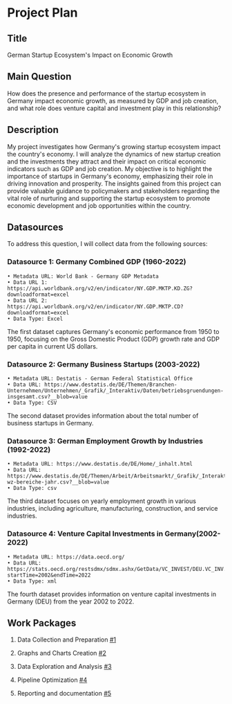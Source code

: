 # Project Plan

## Title

German Startup Ecosystem's Impact on Economic Growth

## Main Question

How does the presence and performance of the startup ecosystem in Germany impact economic growth, as measured by GDP and job creation, and what role does venture capital and investment play in this relationship?

## Description

My project investigates how Germany's growing startup ecosystem impact the country's economy. I will analyze the dynamics of new startup creation and the investments they attract and their impact on critical economic indicators such as GDP and job creation.
My objective is to highlight the importance of startups in Germany's economy, emphasizing their role in driving innovation and prosperity. The insights gained from this project can provide valuable guidance to policymakers and stakeholders regarding the vital role of nurturing and supporting the startup ecosystem to promote economic development and job opportunities within the country.


## Datasources

To address this question,  I will collect data from the following sources:


### Datasource 1: Germany Combined GDP (1960-2022)
	• Metadata URL: World Bank - Germany GDP Metadata
	• Data URL 1: https://api.worldbank.org/v2/en/indicator/NY.GDP.MKTP.KD.ZG?downloadformat=excel
	• Data URL 2: https://api.worldbank.org/v2/en/indicator/NY.GDP.MKTP.CD?downloadformat=excel
	• Data Type: Excel
The first dataset captures Germany's economic performance from 1950 to 1950, focusing on the Gross Domestic Product (GDP) growth rate and GDP per capita in current US dollars.



### Datasource 2: Germany Business Startups (2003-2022)
	• Metadata URL: Destatis - German Federal Statistical Office
	• Data URL: https://www.destatis.de/DE/Themen/Branchen-Unternehmen/Unternehmen/_Grafik/_Interaktiv/Daten/betriebsgruendungen-insgesamt.csv?__blob=value
	• Data Type: CSV
The second dataset provides information about the total number of business startups in Germany. 



### Datasource 3: German Employment Growth by Industries (1992-2022)
	• Metadata URL: https://www.destatis.de/DE/Home/_inhalt.html
	• Data URL: https://www.destatis.de/DE/Themen/Arbeit/Arbeitsmarkt/_Grafik/_Interaktiv/Daten/erwerbstaetigkeit-wz-bereiche-jahr.csv?__blob=value
	• Data Type: csv
The third dataset focuses on yearly employment growth in various industries, including agriculture, manufacturing, construction, and service industries.



### Datasource 4: Venture Capital Investments in Germany(2002-2022)
	• Metadata URL: https://data.oecd.org/
	• Data URL: https://stats.oecd.org/restsdmx/sdmx.ashx/GetData/VC_INVEST/DEU.VC_INV.VC_T+SEED+START+LATER.USD_V+SH_GDP/all?startTime=2002&endTime=2022
	• Data Type: xml
The fourth dataset provides information on venture capital investments in Germany (DEU) from the year 2002 to 2022.


## Work Packages

1. Data Collection and Preparation [#1][i1]

2. Graphs and Charts Creation [#2][i2]

3. Data Exploration and Analysis [#3][i3]

4. Pipeline  Optimization [#4][i4]

5. Reporting and documentation [#5][i5]

[i1]: https://github.com/lyndanajjar/made-template/issues/1
[i2]: https://github.com/lyndanajjar/made-template/issues/2
[i3]: https://github.com/lyndanajjar/made-template/issues/3
[i4]: https://github.com/lyndanajjar/made-template/issues/4
[i5]: https://github.com/lyndanajjar/made-template/issues/5
